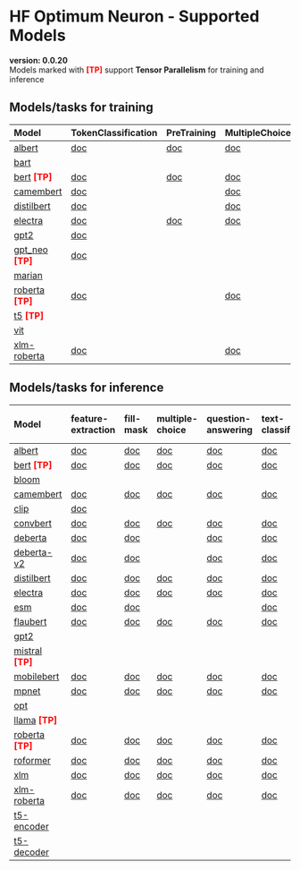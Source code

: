 # HF Optimum Neuron - Supported Models
**version: 0.0.20**  
Models marked with <font style='color: red;'><b>[TP]</b></font> support **Tensor Parallelism** for training and inference
## Models/tasks for training
| Model                                                                                                                                                                 | TokenClassification                                                                                                                                                     | PreTraining                                                                                                                                             | MultipleChoice                                                                                                                                                     | SequenceClassification                                                                                                                                                     | MaskedLM                                                                                                                                                     | QuestionAnswering                                                                                                                                                     | ConditionalGeneration                                                                                                                                       | CausalLM                                                                                                                                                     | NextSentencePrediction                                                                                                                                       | MaskedImageModeling                                                                                                                                     | ImageClassification                                                                                                                                     |
|:----------------------------------------------------------------------------------------------------------------------------------------------------------------------|:------------------------------------------------------------------------------------------------------------------------------------------------------------------------|:--------------------------------------------------------------------------------------------------------------------------------------------------------|:-------------------------------------------------------------------------------------------------------------------------------------------------------------------|:---------------------------------------------------------------------------------------------------------------------------------------------------------------------------|:-------------------------------------------------------------------------------------------------------------------------------------------------------------|:----------------------------------------------------------------------------------------------------------------------------------------------------------------------|:------------------------------------------------------------------------------------------------------------------------------------------------------------|:-------------------------------------------------------------------------------------------------------------------------------------------------------------|:-------------------------------------------------------------------------------------------------------------------------------------------------------------|:--------------------------------------------------------------------------------------------------------------------------------------------------------|:--------------------------------------------------------------------------------------------------------------------------------------------------------|
| <a rel="noopener noreferrer" target="_new" href="https://huggingface.co/models?sort=trending&search=albert">albert</a>                                                | <a rel="noopener noreferrer" target="_new" href="https://huggingface.co/docs/transformers/model_doc/albert#transformers.AlbertForTokenClassification">doc</a>           | <a rel="noopener noreferrer" target="_new" href="https://huggingface.co/docs/transformers/model_doc/albert#transformers.AlbertForPreTraining">doc</a>   | <a rel="noopener noreferrer" target="_new" href="https://huggingface.co/docs/transformers/model_doc/albert#transformers.AlbertForMultipleChoice">doc</a>           | <a rel="noopener noreferrer" target="_new" href="https://huggingface.co/docs/transformers/model_doc/albert#transformers.AlbertForSequenceClassification">doc</a>           | <a rel="noopener noreferrer" target="_new" href="https://huggingface.co/docs/transformers/model_doc/albert#transformers.AlbertForMaskedLM">doc</a>           | <a rel="noopener noreferrer" target="_new" href="https://huggingface.co/docs/transformers/model_doc/albert#transformers.AlbertForQuestionAnswering">doc</a>           |                                                                                                                                                             |                                                                                                                                                              |                                                                                                                                                              |                                                                                                                                                         |                                                                                                                                                         |
| <a rel="noopener noreferrer" target="_new" href="https://huggingface.co/models?sort=trending&search=bart">bart</a>                                                    |                                                                                                                                                                         |                                                                                                                                                         |                                                                                                                                                                    | <a rel="noopener noreferrer" target="_new" href="https://huggingface.co/docs/transformers/model_doc/bart#transformers.BartForSequenceClassification">doc</a>               |                                                                                                                                                              | <a rel="noopener noreferrer" target="_new" href="https://huggingface.co/docs/transformers/model_doc/bart#transformers.BartForQuestionAnswering">doc</a>               | <a rel="noopener noreferrer" target="_new" href="https://huggingface.co/docs/transformers/model_doc/bart#transformers.BartForConditionalGeneration">doc</a> | <a rel="noopener noreferrer" target="_new" href="https://huggingface.co/docs/transformers/model_doc/bart#transformers.BartForCausalLM">doc</a>               |                                                                                                                                                              |                                                                                                                                                         |                                                                                                                                                         |
| <a rel="noopener noreferrer" target="_new" href="https://huggingface.co/models?sort=trending&search=bert">bert</a> <font style='color: red;'><b>[TP]</b></font>       | <a rel="noopener noreferrer" target="_new" href="https://huggingface.co/docs/transformers/model_doc/bert#transformers.BertForTokenClassification">doc</a>               | <a rel="noopener noreferrer" target="_new" href="https://huggingface.co/docs/transformers/model_doc/bert#transformers.BertForPreTraining">doc</a>       | <a rel="noopener noreferrer" target="_new" href="https://huggingface.co/docs/transformers/model_doc/bert#transformers.BertForMultipleChoice">doc</a>               | <a rel="noopener noreferrer" target="_new" href="https://huggingface.co/docs/transformers/model_doc/bert#transformers.BertForSequenceClassification">doc</a>               | <a rel="noopener noreferrer" target="_new" href="https://huggingface.co/docs/transformers/model_doc/bert#transformers.BertForMaskedLM">doc</a>               | <a rel="noopener noreferrer" target="_new" href="https://huggingface.co/docs/transformers/model_doc/bert#transformers.BertForQuestionAnswering">doc</a>               |                                                                                                                                                             |                                                                                                                                                              | <a rel="noopener noreferrer" target="_new" href="https://huggingface.co/docs/transformers/model_doc/bert#transformers.BertForNextSentencePrediction">doc</a> |                                                                                                                                                         |                                                                                                                                                         |
| <a rel="noopener noreferrer" target="_new" href="https://huggingface.co/models?sort=trending&search=camembert">camembert</a>                                          | <a rel="noopener noreferrer" target="_new" href="https://huggingface.co/docs/transformers/model_doc/camembert#transformers.CamembertForTokenClassification">doc</a>     |                                                                                                                                                         | <a rel="noopener noreferrer" target="_new" href="https://huggingface.co/docs/transformers/model_doc/camembert#transformers.CamembertForMultipleChoice">doc</a>     | <a rel="noopener noreferrer" target="_new" href="https://huggingface.co/docs/transformers/model_doc/camembert#transformers.CamembertForSequenceClassification">doc</a>     | <a rel="noopener noreferrer" target="_new" href="https://huggingface.co/docs/transformers/model_doc/camembert#transformers.CamembertForMaskedLM">doc</a>     | <a rel="noopener noreferrer" target="_new" href="https://huggingface.co/docs/transformers/model_doc/camembert#transformers.CamembertForQuestionAnswering">doc</a>     |                                                                                                                                                             | <a rel="noopener noreferrer" target="_new" href="https://huggingface.co/docs/transformers/model_doc/camembert#transformers.CamembertForCausalLM">doc</a>     |                                                                                                                                                              |                                                                                                                                                         |                                                                                                                                                         |
| <a rel="noopener noreferrer" target="_new" href="https://huggingface.co/models?sort=trending&search=distilbert">distilbert</a>                                        | <a rel="noopener noreferrer" target="_new" href="https://huggingface.co/docs/transformers/model_doc/distilbert#transformers.DistilbertForTokenClassification">doc</a>   |                                                                                                                                                         | <a rel="noopener noreferrer" target="_new" href="https://huggingface.co/docs/transformers/model_doc/distilbert#transformers.DistilbertForMultipleChoice">doc</a>   | <a rel="noopener noreferrer" target="_new" href="https://huggingface.co/docs/transformers/model_doc/distilbert#transformers.DistilbertForSequenceClassification">doc</a>   | <a rel="noopener noreferrer" target="_new" href="https://huggingface.co/docs/transformers/model_doc/distilbert#transformers.DistilbertForMaskedLM">doc</a>   | <a rel="noopener noreferrer" target="_new" href="https://huggingface.co/docs/transformers/model_doc/distilbert#transformers.DistilbertForQuestionAnswering">doc</a>   |                                                                                                                                                             |                                                                                                                                                              |                                                                                                                                                              |                                                                                                                                                         |                                                                                                                                                         |
| <a rel="noopener noreferrer" target="_new" href="https://huggingface.co/models?sort=trending&search=electra">electra</a>                                              | <a rel="noopener noreferrer" target="_new" href="https://huggingface.co/docs/transformers/model_doc/electra#transformers.ElectraForTokenClassification">doc</a>         | <a rel="noopener noreferrer" target="_new" href="https://huggingface.co/docs/transformers/model_doc/electra#transformers.ElectraForPreTraining">doc</a> | <a rel="noopener noreferrer" target="_new" href="https://huggingface.co/docs/transformers/model_doc/electra#transformers.ElectraForMultipleChoice">doc</a>         | <a rel="noopener noreferrer" target="_new" href="https://huggingface.co/docs/transformers/model_doc/electra#transformers.ElectraForSequenceClassification">doc</a>         | <a rel="noopener noreferrer" target="_new" href="https://huggingface.co/docs/transformers/model_doc/electra#transformers.ElectraForMaskedLM">doc</a>         | <a rel="noopener noreferrer" target="_new" href="https://huggingface.co/docs/transformers/model_doc/electra#transformers.ElectraForQuestionAnswering">doc</a>         |                                                                                                                                                             | <a rel="noopener noreferrer" target="_new" href="https://huggingface.co/docs/transformers/model_doc/electra#transformers.ElectraForCausalLM">doc</a>         |                                                                                                                                                              |                                                                                                                                                         |                                                                                                                                                         |
| <a rel="noopener noreferrer" target="_new" href="https://huggingface.co/models?sort=trending&search=gpt2">gpt2</a>                                                    | <a rel="noopener noreferrer" target="_new" href="https://huggingface.co/docs/transformers/model_doc/gpt2#transformers.Gpt2ForTokenClassification">doc</a>               |                                                                                                                                                         |                                                                                                                                                                    | <a rel="noopener noreferrer" target="_new" href="https://huggingface.co/docs/transformers/model_doc/gpt2#transformers.Gpt2ForSequenceClassification">doc</a>               |                                                                                                                                                              | <a rel="noopener noreferrer" target="_new" href="https://huggingface.co/docs/transformers/model_doc/gpt2#transformers.Gpt2ForQuestionAnswering">doc</a>               |                                                                                                                                                             |                                                                                                                                                              |                                                                                                                                                              |                                                                                                                                                         |                                                                                                                                                         |
| <a rel="noopener noreferrer" target="_new" href="https://huggingface.co/models?sort=trending&search=gpt_neo">gpt_neo</a> <font style='color: red;'><b>[TP]</b></font> | <a rel="noopener noreferrer" target="_new" href="https://huggingface.co/docs/transformers/model_doc/gpt_neo#transformers.Gpt_NeoForTokenClassification">doc</a>         |                                                                                                                                                         |                                                                                                                                                                    | <a rel="noopener noreferrer" target="_new" href="https://huggingface.co/docs/transformers/model_doc/gpt_neo#transformers.Gpt_NeoForSequenceClassification">doc</a>         |                                                                                                                                                              | <a rel="noopener noreferrer" target="_new" href="https://huggingface.co/docs/transformers/model_doc/gpt_neo#transformers.Gpt_NeoForQuestionAnswering">doc</a>         |                                                                                                                                                             | <a rel="noopener noreferrer" target="_new" href="https://huggingface.co/docs/transformers/model_doc/gpt_neo#transformers.Gpt_NeoForCausalLM">doc</a>         |                                                                                                                                                              |                                                                                                                                                         |                                                                                                                                                         |
| <a rel="noopener noreferrer" target="_new" href="https://huggingface.co/models?sort=trending&search=marian">marian</a>                                                |                                                                                                                                                                         |                                                                                                                                                         |                                                                                                                                                                    |                                                                                                                                                                            |                                                                                                                                                              |                                                                                                                                                                       |                                                                                                                                                             | <a rel="noopener noreferrer" target="_new" href="https://huggingface.co/docs/transformers/model_doc/marian#transformers.MarianForCausalLM">doc</a>           |                                                                                                                                                              |                                                                                                                                                         |                                                                                                                                                         |
| <a rel="noopener noreferrer" target="_new" href="https://huggingface.co/models?sort=trending&search=roberta">roberta</a> <font style='color: red;'><b>[TP]</b></font> | <a rel="noopener noreferrer" target="_new" href="https://huggingface.co/docs/transformers/model_doc/roberta#transformers.RobertaForTokenClassification">doc</a>         |                                                                                                                                                         | <a rel="noopener noreferrer" target="_new" href="https://huggingface.co/docs/transformers/model_doc/roberta#transformers.RobertaForMultipleChoice">doc</a>         | <a rel="noopener noreferrer" target="_new" href="https://huggingface.co/docs/transformers/model_doc/roberta#transformers.RobertaForSequenceClassification">doc</a>         | <a rel="noopener noreferrer" target="_new" href="https://huggingface.co/docs/transformers/model_doc/roberta#transformers.RobertaForMaskedLM">doc</a>         | <a rel="noopener noreferrer" target="_new" href="https://huggingface.co/docs/transformers/model_doc/roberta#transformers.RobertaForQuestionAnswering">doc</a>         |                                                                                                                                                             | <a rel="noopener noreferrer" target="_new" href="https://huggingface.co/docs/transformers/model_doc/roberta#transformers.RobertaForCausalLM">doc</a>         |                                                                                                                                                              |                                                                                                                                                         |                                                                                                                                                         |
| <a rel="noopener noreferrer" target="_new" href="https://huggingface.co/models?sort=trending&search=t5">t5</a> <font style='color: red;'><b>[TP]</b></font>           |                                                                                                                                                                         |                                                                                                                                                         |                                                                                                                                                                    | <a rel="noopener noreferrer" target="_new" href="https://huggingface.co/docs/transformers/model_doc/t5#transformers.T5ForSequenceClassification">doc</a>                   |                                                                                                                                                              | <a rel="noopener noreferrer" target="_new" href="https://huggingface.co/docs/transformers/model_doc/t5#transformers.T5ForQuestionAnswering">doc</a>                   | <a rel="noopener noreferrer" target="_new" href="https://huggingface.co/docs/transformers/model_doc/t5#transformers.T5ForConditionalGeneration">doc</a>     |                                                                                                                                                              |                                                                                                                                                              |                                                                                                                                                         |                                                                                                                                                         |
| <a rel="noopener noreferrer" target="_new" href="https://huggingface.co/models?sort=trending&search=vit">vit</a>                                                      |                                                                                                                                                                         |                                                                                                                                                         |                                                                                                                                                                    |                                                                                                                                                                            |                                                                                                                                                              |                                                                                                                                                                       |                                                                                                                                                             |                                                                                                                                                              |                                                                                                                                                              | <a rel="noopener noreferrer" target="_new" href="https://huggingface.co/docs/transformers/model_doc/vit#transformers.VitForMaskedImageModeling">doc</a> | <a rel="noopener noreferrer" target="_new" href="https://huggingface.co/docs/transformers/model_doc/vit#transformers.VitForImageClassification">doc</a> |
| <a rel="noopener noreferrer" target="_new" href="https://huggingface.co/models?sort=trending&search=xlm-roberta">xlm-roberta</a>                                      | <a rel="noopener noreferrer" target="_new" href="https://huggingface.co/docs/transformers/model_doc/xlm-roberta#transformers.Xlm-RobertaForTokenClassification">doc</a> |                                                                                                                                                         | <a rel="noopener noreferrer" target="_new" href="https://huggingface.co/docs/transformers/model_doc/xlm-roberta#transformers.Xlm-RobertaForMultipleChoice">doc</a> | <a rel="noopener noreferrer" target="_new" href="https://huggingface.co/docs/transformers/model_doc/xlm-roberta#transformers.Xlm-RobertaForSequenceClassification">doc</a> | <a rel="noopener noreferrer" target="_new" href="https://huggingface.co/docs/transformers/model_doc/xlm-roberta#transformers.Xlm-RobertaForMaskedLM">doc</a> | <a rel="noopener noreferrer" target="_new" href="https://huggingface.co/docs/transformers/model_doc/xlm-roberta#transformers.Xlm-RobertaForQuestionAnswering">doc</a> |                                                                                                                                                             | <a rel="noopener noreferrer" target="_new" href="https://huggingface.co/docs/transformers/model_doc/xlm-roberta#transformers.Xlm-RobertaForCausalLM">doc</a> |                                                                                                                                                              |                                                                                                                                                         |                                                                                                                                                         |
## Models/tasks for inference
| Model                                                                                                                                                                 | feature-extraction                                                                                                                                       | fill-mask                                                                                                                                       | multiple-choice                                                                                                                                       | question-answering                                                                                                                                       | text-classification                                                                                                                                       | token-classification                                                                                                                                       | text-generation                                                                                                                                   | zero-shot-image-classification                                                                                                                                | text2text-generation                                                                                                                                      |
|:----------------------------------------------------------------------------------------------------------------------------------------------------------------------|:---------------------------------------------------------------------------------------------------------------------------------------------------------|:------------------------------------------------------------------------------------------------------------------------------------------------|:------------------------------------------------------------------------------------------------------------------------------------------------------|:---------------------------------------------------------------------------------------------------------------------------------------------------------|:----------------------------------------------------------------------------------------------------------------------------------------------------------|:-----------------------------------------------------------------------------------------------------------------------------------------------------------|:--------------------------------------------------------------------------------------------------------------------------------------------------|:--------------------------------------------------------------------------------------------------------------------------------------------------------------|:----------------------------------------------------------------------------------------------------------------------------------------------------------|
| <a rel="noopener noreferrer" target="_new" href="https://huggingface.co/models?sort=trending&search=albert">albert</a>                                                | <a rel="noopener noreferrer" target="_new" href="https://huggingface.co/models?pipeline_tag=feature-extraction&sort=trending&search=albert">doc</a>      | <a rel="noopener noreferrer" target="_new" href="https://huggingface.co/models?pipeline_tag=fill-mask&sort=trending&search=albert">doc</a>      | <a rel="noopener noreferrer" target="_new" href="https://huggingface.co/models?pipeline_tag=multiple-choice&sort=trending&search=albert">doc</a>      | <a rel="noopener noreferrer" target="_new" href="https://huggingface.co/models?pipeline_tag=question-answering&sort=trending&search=albert">doc</a>      | <a rel="noopener noreferrer" target="_new" href="https://huggingface.co/models?pipeline_tag=text-classification&sort=trending&search=albert">doc</a>      | <a rel="noopener noreferrer" target="_new" href="https://huggingface.co/models?pipeline_tag=token-classification&sort=trending&search=albert">doc</a>      |                                                                                                                                                   |                                                                                                                                                               |                                                                                                                                                           |
| <a rel="noopener noreferrer" target="_new" href="https://huggingface.co/models?sort=trending&search=bert">bert</a> <font style='color: red;'><b>[TP]</b></font>       | <a rel="noopener noreferrer" target="_new" href="https://huggingface.co/models?pipeline_tag=feature-extraction&sort=trending&search=bert">doc</a>        | <a rel="noopener noreferrer" target="_new" href="https://huggingface.co/models?pipeline_tag=fill-mask&sort=trending&search=bert">doc</a>        | <a rel="noopener noreferrer" target="_new" href="https://huggingface.co/models?pipeline_tag=multiple-choice&sort=trending&search=bert">doc</a>        | <a rel="noopener noreferrer" target="_new" href="https://huggingface.co/models?pipeline_tag=question-answering&sort=trending&search=bert">doc</a>        | <a rel="noopener noreferrer" target="_new" href="https://huggingface.co/models?pipeline_tag=text-classification&sort=trending&search=bert">doc</a>        | <a rel="noopener noreferrer" target="_new" href="https://huggingface.co/models?pipeline_tag=token-classification&sort=trending&search=bert">doc</a>        |                                                                                                                                                   |                                                                                                                                                               |                                                                                                                                                           |
| <a rel="noopener noreferrer" target="_new" href="https://huggingface.co/models?sort=trending&search=bloom">bloom</a>                                                  |                                                                                                                                                          |                                                                                                                                                 |                                                                                                                                                       |                                                                                                                                                          |                                                                                                                                                           |                                                                                                                                                            | <a rel="noopener noreferrer" target="_new" href="https://huggingface.co/models?pipeline_tag=text-generation&sort=trending&search=bloom">doc</a>   |                                                                                                                                                               |                                                                                                                                                           |
| <a rel="noopener noreferrer" target="_new" href="https://huggingface.co/models?sort=trending&search=camembert">camembert</a>                                          | <a rel="noopener noreferrer" target="_new" href="https://huggingface.co/models?pipeline_tag=feature-extraction&sort=trending&search=camembert">doc</a>   | <a rel="noopener noreferrer" target="_new" href="https://huggingface.co/models?pipeline_tag=fill-mask&sort=trending&search=camembert">doc</a>   | <a rel="noopener noreferrer" target="_new" href="https://huggingface.co/models?pipeline_tag=multiple-choice&sort=trending&search=camembert">doc</a>   | <a rel="noopener noreferrer" target="_new" href="https://huggingface.co/models?pipeline_tag=question-answering&sort=trending&search=camembert">doc</a>   | <a rel="noopener noreferrer" target="_new" href="https://huggingface.co/models?pipeline_tag=text-classification&sort=trending&search=camembert">doc</a>   | <a rel="noopener noreferrer" target="_new" href="https://huggingface.co/models?pipeline_tag=token-classification&sort=trending&search=camembert">doc</a>   |                                                                                                                                                   |                                                                                                                                                               |                                                                                                                                                           |
| <a rel="noopener noreferrer" target="_new" href="https://huggingface.co/models?sort=trending&search=clip">clip</a>                                                    | <a rel="noopener noreferrer" target="_new" href="https://huggingface.co/models?pipeline_tag=feature-extraction&sort=trending&search=clip">doc</a>        |                                                                                                                                                 |                                                                                                                                                       |                                                                                                                                                          |                                                                                                                                                           |                                                                                                                                                            |                                                                                                                                                   | <a rel="noopener noreferrer" target="_new" href="https://huggingface.co/models?pipeline_tag=zero-shot-image-classification&sort=trending&search=clip">doc</a> |                                                                                                                                                           |
| <a rel="noopener noreferrer" target="_new" href="https://huggingface.co/models?sort=trending&search=convbert">convbert</a>                                            | <a rel="noopener noreferrer" target="_new" href="https://huggingface.co/models?pipeline_tag=feature-extraction&sort=trending&search=convbert">doc</a>    | <a rel="noopener noreferrer" target="_new" href="https://huggingface.co/models?pipeline_tag=fill-mask&sort=trending&search=convbert">doc</a>    | <a rel="noopener noreferrer" target="_new" href="https://huggingface.co/models?pipeline_tag=multiple-choice&sort=trending&search=convbert">doc</a>    | <a rel="noopener noreferrer" target="_new" href="https://huggingface.co/models?pipeline_tag=question-answering&sort=trending&search=convbert">doc</a>    | <a rel="noopener noreferrer" target="_new" href="https://huggingface.co/models?pipeline_tag=text-classification&sort=trending&search=convbert">doc</a>    | <a rel="noopener noreferrer" target="_new" href="https://huggingface.co/models?pipeline_tag=token-classification&sort=trending&search=convbert">doc</a>    |                                                                                                                                                   |                                                                                                                                                               |                                                                                                                                                           |
| <a rel="noopener noreferrer" target="_new" href="https://huggingface.co/models?sort=trending&search=deberta">deberta</a>                                              | <a rel="noopener noreferrer" target="_new" href="https://huggingface.co/models?pipeline_tag=feature-extraction&sort=trending&search=deberta">doc</a>     | <a rel="noopener noreferrer" target="_new" href="https://huggingface.co/models?pipeline_tag=fill-mask&sort=trending&search=deberta">doc</a>     |                                                                                                                                                       | <a rel="noopener noreferrer" target="_new" href="https://huggingface.co/models?pipeline_tag=question-answering&sort=trending&search=deberta">doc</a>     | <a rel="noopener noreferrer" target="_new" href="https://huggingface.co/models?pipeline_tag=text-classification&sort=trending&search=deberta">doc</a>     | <a rel="noopener noreferrer" target="_new" href="https://huggingface.co/models?pipeline_tag=token-classification&sort=trending&search=deberta">doc</a>     |                                                                                                                                                   |                                                                                                                                                               |                                                                                                                                                           |
| <a rel="noopener noreferrer" target="_new" href="https://huggingface.co/models?sort=trending&search=deberta-v2">deberta-v2</a>                                        | <a rel="noopener noreferrer" target="_new" href="https://huggingface.co/models?pipeline_tag=feature-extraction&sort=trending&search=deberta-v2">doc</a>  | <a rel="noopener noreferrer" target="_new" href="https://huggingface.co/models?pipeline_tag=fill-mask&sort=trending&search=deberta-v2">doc</a>  |                                                                                                                                                       | <a rel="noopener noreferrer" target="_new" href="https://huggingface.co/models?pipeline_tag=question-answering&sort=trending&search=deberta-v2">doc</a>  | <a rel="noopener noreferrer" target="_new" href="https://huggingface.co/models?pipeline_tag=text-classification&sort=trending&search=deberta-v2">doc</a>  | <a rel="noopener noreferrer" target="_new" href="https://huggingface.co/models?pipeline_tag=token-classification&sort=trending&search=deberta-v2">doc</a>  |                                                                                                                                                   |                                                                                                                                                               |                                                                                                                                                           |
| <a rel="noopener noreferrer" target="_new" href="https://huggingface.co/models?sort=trending&search=distilbert">distilbert</a>                                        | <a rel="noopener noreferrer" target="_new" href="https://huggingface.co/models?pipeline_tag=feature-extraction&sort=trending&search=distilbert">doc</a>  | <a rel="noopener noreferrer" target="_new" href="https://huggingface.co/models?pipeline_tag=fill-mask&sort=trending&search=distilbert">doc</a>  | <a rel="noopener noreferrer" target="_new" href="https://huggingface.co/models?pipeline_tag=multiple-choice&sort=trending&search=distilbert">doc</a>  | <a rel="noopener noreferrer" target="_new" href="https://huggingface.co/models?pipeline_tag=question-answering&sort=trending&search=distilbert">doc</a>  | <a rel="noopener noreferrer" target="_new" href="https://huggingface.co/models?pipeline_tag=text-classification&sort=trending&search=distilbert">doc</a>  | <a rel="noopener noreferrer" target="_new" href="https://huggingface.co/models?pipeline_tag=token-classification&sort=trending&search=distilbert">doc</a>  |                                                                                                                                                   |                                                                                                                                                               |                                                                                                                                                           |
| <a rel="noopener noreferrer" target="_new" href="https://huggingface.co/models?sort=trending&search=electra">electra</a>                                              | <a rel="noopener noreferrer" target="_new" href="https://huggingface.co/models?pipeline_tag=feature-extraction&sort=trending&search=electra">doc</a>     | <a rel="noopener noreferrer" target="_new" href="https://huggingface.co/models?pipeline_tag=fill-mask&sort=trending&search=electra">doc</a>     | <a rel="noopener noreferrer" target="_new" href="https://huggingface.co/models?pipeline_tag=multiple-choice&sort=trending&search=electra">doc</a>     | <a rel="noopener noreferrer" target="_new" href="https://huggingface.co/models?pipeline_tag=question-answering&sort=trending&search=electra">doc</a>     | <a rel="noopener noreferrer" target="_new" href="https://huggingface.co/models?pipeline_tag=text-classification&sort=trending&search=electra">doc</a>     | <a rel="noopener noreferrer" target="_new" href="https://huggingface.co/models?pipeline_tag=token-classification&sort=trending&search=electra">doc</a>     |                                                                                                                                                   |                                                                                                                                                               |                                                                                                                                                           |
| <a rel="noopener noreferrer" target="_new" href="https://huggingface.co/models?sort=trending&search=esm">esm</a>                                                      | <a rel="noopener noreferrer" target="_new" href="https://huggingface.co/models?pipeline_tag=feature-extraction&sort=trending&search=esm">doc</a>         | <a rel="noopener noreferrer" target="_new" href="https://huggingface.co/models?pipeline_tag=fill-mask&sort=trending&search=esm">doc</a>         |                                                                                                                                                       |                                                                                                                                                          | <a rel="noopener noreferrer" target="_new" href="https://huggingface.co/models?pipeline_tag=text-classification&sort=trending&search=esm">doc</a>         | <a rel="noopener noreferrer" target="_new" href="https://huggingface.co/models?pipeline_tag=token-classification&sort=trending&search=esm">doc</a>         |                                                                                                                                                   |                                                                                                                                                               |                                                                                                                                                           |
| <a rel="noopener noreferrer" target="_new" href="https://huggingface.co/models?sort=trending&search=flaubert">flaubert</a>                                            | <a rel="noopener noreferrer" target="_new" href="https://huggingface.co/models?pipeline_tag=feature-extraction&sort=trending&search=flaubert">doc</a>    | <a rel="noopener noreferrer" target="_new" href="https://huggingface.co/models?pipeline_tag=fill-mask&sort=trending&search=flaubert">doc</a>    | <a rel="noopener noreferrer" target="_new" href="https://huggingface.co/models?pipeline_tag=multiple-choice&sort=trending&search=flaubert">doc</a>    | <a rel="noopener noreferrer" target="_new" href="https://huggingface.co/models?pipeline_tag=question-answering&sort=trending&search=flaubert">doc</a>    | <a rel="noopener noreferrer" target="_new" href="https://huggingface.co/models?pipeline_tag=text-classification&sort=trending&search=flaubert">doc</a>    | <a rel="noopener noreferrer" target="_new" href="https://huggingface.co/models?pipeline_tag=token-classification&sort=trending&search=flaubert">doc</a>    |                                                                                                                                                   |                                                                                                                                                               |                                                                                                                                                           |
| <a rel="noopener noreferrer" target="_new" href="https://huggingface.co/models?sort=trending&search=gpt2">gpt2</a>                                                    |                                                                                                                                                          |                                                                                                                                                 |                                                                                                                                                       |                                                                                                                                                          |                                                                                                                                                           |                                                                                                                                                            | <a rel="noopener noreferrer" target="_new" href="https://huggingface.co/models?pipeline_tag=text-generation&sort=trending&search=gpt2">doc</a>    |                                                                                                                                                               |                                                                                                                                                           |
| <a rel="noopener noreferrer" target="_new" href="https://huggingface.co/models?sort=trending&search=mistral">mistral</a> <font style='color: red;'><b>[TP]</b></font> |                                                                                                                                                          |                                                                                                                                                 |                                                                                                                                                       |                                                                                                                                                          |                                                                                                                                                           |                                                                                                                                                            | <a rel="noopener noreferrer" target="_new" href="https://huggingface.co/models?pipeline_tag=text-generation&sort=trending&search=mistral">doc</a> |                                                                                                                                                               |                                                                                                                                                           |
| <a rel="noopener noreferrer" target="_new" href="https://huggingface.co/models?sort=trending&search=mobilebert">mobilebert</a>                                        | <a rel="noopener noreferrer" target="_new" href="https://huggingface.co/models?pipeline_tag=feature-extraction&sort=trending&search=mobilebert">doc</a>  | <a rel="noopener noreferrer" target="_new" href="https://huggingface.co/models?pipeline_tag=fill-mask&sort=trending&search=mobilebert">doc</a>  | <a rel="noopener noreferrer" target="_new" href="https://huggingface.co/models?pipeline_tag=multiple-choice&sort=trending&search=mobilebert">doc</a>  | <a rel="noopener noreferrer" target="_new" href="https://huggingface.co/models?pipeline_tag=question-answering&sort=trending&search=mobilebert">doc</a>  | <a rel="noopener noreferrer" target="_new" href="https://huggingface.co/models?pipeline_tag=text-classification&sort=trending&search=mobilebert">doc</a>  | <a rel="noopener noreferrer" target="_new" href="https://huggingface.co/models?pipeline_tag=token-classification&sort=trending&search=mobilebert">doc</a>  |                                                                                                                                                   |                                                                                                                                                               |                                                                                                                                                           |
| <a rel="noopener noreferrer" target="_new" href="https://huggingface.co/models?sort=trending&search=mpnet">mpnet</a>                                                  | <a rel="noopener noreferrer" target="_new" href="https://huggingface.co/models?pipeline_tag=feature-extraction&sort=trending&search=mpnet">doc</a>       | <a rel="noopener noreferrer" target="_new" href="https://huggingface.co/models?pipeline_tag=fill-mask&sort=trending&search=mpnet">doc</a>       | <a rel="noopener noreferrer" target="_new" href="https://huggingface.co/models?pipeline_tag=multiple-choice&sort=trending&search=mpnet">doc</a>       | <a rel="noopener noreferrer" target="_new" href="https://huggingface.co/models?pipeline_tag=question-answering&sort=trending&search=mpnet">doc</a>       | <a rel="noopener noreferrer" target="_new" href="https://huggingface.co/models?pipeline_tag=text-classification&sort=trending&search=mpnet">doc</a>       | <a rel="noopener noreferrer" target="_new" href="https://huggingface.co/models?pipeline_tag=token-classification&sort=trending&search=mpnet">doc</a>       |                                                                                                                                                   |                                                                                                                                                               |                                                                                                                                                           |
| <a rel="noopener noreferrer" target="_new" href="https://huggingface.co/models?sort=trending&search=opt">opt</a>                                                      |                                                                                                                                                          |                                                                                                                                                 |                                                                                                                                                       |                                                                                                                                                          |                                                                                                                                                           |                                                                                                                                                            | <a rel="noopener noreferrer" target="_new" href="https://huggingface.co/models?pipeline_tag=text-generation&sort=trending&search=opt">doc</a>     |                                                                                                                                                               |                                                                                                                                                           |
| <a rel="noopener noreferrer" target="_new" href="https://huggingface.co/models?sort=trending&search=llama">llama</a> <font style='color: red;'><b>[TP]</b></font>     |                                                                                                                                                          |                                                                                                                                                 |                                                                                                                                                       |                                                                                                                                                          |                                                                                                                                                           |                                                                                                                                                            | <a rel="noopener noreferrer" target="_new" href="https://huggingface.co/models?pipeline_tag=text-generation&sort=trending&search=llama">doc</a>   |                                                                                                                                                               |                                                                                                                                                           |
| <a rel="noopener noreferrer" target="_new" href="https://huggingface.co/models?sort=trending&search=roberta">roberta</a> <font style='color: red;'><b>[TP]</b></font> | <a rel="noopener noreferrer" target="_new" href="https://huggingface.co/models?pipeline_tag=feature-extraction&sort=trending&search=roberta">doc</a>     | <a rel="noopener noreferrer" target="_new" href="https://huggingface.co/models?pipeline_tag=fill-mask&sort=trending&search=roberta">doc</a>     | <a rel="noopener noreferrer" target="_new" href="https://huggingface.co/models?pipeline_tag=multiple-choice&sort=trending&search=roberta">doc</a>     | <a rel="noopener noreferrer" target="_new" href="https://huggingface.co/models?pipeline_tag=question-answering&sort=trending&search=roberta">doc</a>     | <a rel="noopener noreferrer" target="_new" href="https://huggingface.co/models?pipeline_tag=text-classification&sort=trending&search=roberta">doc</a>     | <a rel="noopener noreferrer" target="_new" href="https://huggingface.co/models?pipeline_tag=token-classification&sort=trending&search=roberta">doc</a>     |                                                                                                                                                   |                                                                                                                                                               |                                                                                                                                                           |
| <a rel="noopener noreferrer" target="_new" href="https://huggingface.co/models?sort=trending&search=roformer">roformer</a>                                            | <a rel="noopener noreferrer" target="_new" href="https://huggingface.co/models?pipeline_tag=feature-extraction&sort=trending&search=roformer">doc</a>    | <a rel="noopener noreferrer" target="_new" href="https://huggingface.co/models?pipeline_tag=fill-mask&sort=trending&search=roformer">doc</a>    | <a rel="noopener noreferrer" target="_new" href="https://huggingface.co/models?pipeline_tag=multiple-choice&sort=trending&search=roformer">doc</a>    | <a rel="noopener noreferrer" target="_new" href="https://huggingface.co/models?pipeline_tag=question-answering&sort=trending&search=roformer">doc</a>    | <a rel="noopener noreferrer" target="_new" href="https://huggingface.co/models?pipeline_tag=text-classification&sort=trending&search=roformer">doc</a>    | <a rel="noopener noreferrer" target="_new" href="https://huggingface.co/models?pipeline_tag=token-classification&sort=trending&search=roformer">doc</a>    |                                                                                                                                                   |                                                                                                                                                               |                                                                                                                                                           |
| <a rel="noopener noreferrer" target="_new" href="https://huggingface.co/models?sort=trending&search=xlm">xlm</a>                                                      | <a rel="noopener noreferrer" target="_new" href="https://huggingface.co/models?pipeline_tag=feature-extraction&sort=trending&search=xlm">doc</a>         | <a rel="noopener noreferrer" target="_new" href="https://huggingface.co/models?pipeline_tag=fill-mask&sort=trending&search=xlm">doc</a>         | <a rel="noopener noreferrer" target="_new" href="https://huggingface.co/models?pipeline_tag=multiple-choice&sort=trending&search=xlm">doc</a>         | <a rel="noopener noreferrer" target="_new" href="https://huggingface.co/models?pipeline_tag=question-answering&sort=trending&search=xlm">doc</a>         | <a rel="noopener noreferrer" target="_new" href="https://huggingface.co/models?pipeline_tag=text-classification&sort=trending&search=xlm">doc</a>         | <a rel="noopener noreferrer" target="_new" href="https://huggingface.co/models?pipeline_tag=token-classification&sort=trending&search=xlm">doc</a>         |                                                                                                                                                   |                                                                                                                                                               |                                                                                                                                                           |
| <a rel="noopener noreferrer" target="_new" href="https://huggingface.co/models?sort=trending&search=xlm-roberta">xlm-roberta</a>                                      | <a rel="noopener noreferrer" target="_new" href="https://huggingface.co/models?pipeline_tag=feature-extraction&sort=trending&search=xlm-roberta">doc</a> | <a rel="noopener noreferrer" target="_new" href="https://huggingface.co/models?pipeline_tag=fill-mask&sort=trending&search=xlm-roberta">doc</a> | <a rel="noopener noreferrer" target="_new" href="https://huggingface.co/models?pipeline_tag=multiple-choice&sort=trending&search=xlm-roberta">doc</a> | <a rel="noopener noreferrer" target="_new" href="https://huggingface.co/models?pipeline_tag=question-answering&sort=trending&search=xlm-roberta">doc</a> | <a rel="noopener noreferrer" target="_new" href="https://huggingface.co/models?pipeline_tag=text-classification&sort=trending&search=xlm-roberta">doc</a> | <a rel="noopener noreferrer" target="_new" href="https://huggingface.co/models?pipeline_tag=token-classification&sort=trending&search=xlm-roberta">doc</a> |                                                                                                                                                   |                                                                                                                                                               |                                                                                                                                                           |
| <a rel="noopener noreferrer" target="_new" href="https://huggingface.co/models?sort=trending&search=t5-encoder">t5-encoder</a>                                        |                                                                                                                                                          |                                                                                                                                                 |                                                                                                                                                       |                                                                                                                                                          |                                                                                                                                                           |                                                                                                                                                            |                                                                                                                                                   |                                                                                                                                                               | <a rel="noopener noreferrer" target="_new" href="https://huggingface.co/models?pipeline_tag=text2text-generation&sort=trending&search=t5-encoder">doc</a> |
| <a rel="noopener noreferrer" target="_new" href="https://huggingface.co/models?sort=trending&search=t5-decoder">t5-decoder</a>                                        |                                                                                                                                                          |                                                                                                                                                 |                                                                                                                                                       |                                                                                                                                                          |                                                                                                                                                           |                                                                                                                                                            |                                                                                                                                                   |                                                                                                                                                               | <a rel="noopener noreferrer" target="_new" href="https://huggingface.co/models?pipeline_tag=text2text-generation&sort=trending&search=t5-decoder">doc</a> |
